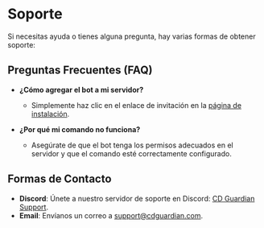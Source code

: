 # Soporte

Si necesitas ayuda o tienes alguna pregunta, hay varias formas de obtener soporte:

## Preguntas Frecuentes (FAQ)

- **¿Cómo agregar el bot a mi servidor?**
  - Simplemente haz clic en el enlace de invitación en la [página de instalación](INSTALLATION.md).

- **¿Por qué mi comando no funciona?**
  - Asegúrate de que el bot tenga los permisos adecuados en el servidor y que el comando esté correctamente configurado.

## Formas de Contacto

- **Discord**: Únete a nuestro servidor de soporte en Discord: [CD Guardian Support](https://discord.gg/example).
- **Email**: Envíanos un correo a [support@cdguardian.com](mailto:support@cdguardian.com).
